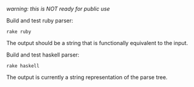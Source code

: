 *warning: this is NOT ready for public use*

Build and test ruby parser:

	rake ruby

The output should be a string that is functionally equivalent to the input.

Build and test haskell parser:

	rake haskell

The output is currently a string representation of the parse tree.
